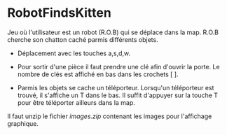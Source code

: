 # RobotFindsKitten

Jeu où l'utilisateur est un robot (R.O.B) qui se déplace dans la map. R.O.B cherche son chatton caché parmis différents objets. 

- Déplacement avec les touches a,s,d,w.

- Pour sortir d'une pièce il faut prendre une clé afin d'ouvrir la porte. Le nombre de clés est affiché en bas dans les crochets [ ].

- Parmis les objets se cache un téléporteur. Lorsqu'un téléporteur est trouvé, il s'affiche un T dans le bas. Il suffit d'appuyer sur la touche T pour être téléporter ailleurs dans la map. 

Il faut unzip le fichier *images.zip* contenant les images pour l'affichage graphique.
